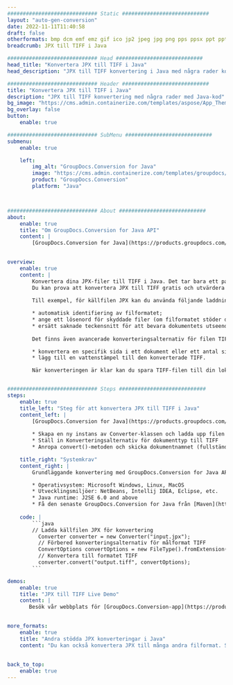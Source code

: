 ```yaml
---
############################# Static ############################
layout: "auto-gen-conversion"
date: 2022-11-11T11:40:58
draft: false
otherformats: bmp dcm emf emz gif ico jp2 jpeg jpg png pps ppsx ppt pptx psb psd svg svgz tga tif tiff webp wmf wmz
breadcrumb: JPX till TIFF i Java

############################# Head ############################
head_title: "Konvertera JPX till TIFF i Java"
head_description: "JPX till TIFF konvertering i Java med några rader kod. Konvertera över 160 filformat med hjälp av GroupDocs dokumentkonverterings-API för Java"

############################# Header ############################
title: "Konvertera JPX till TIFF i Java"
description: "JPX till TIFF konvertering med några rader med Java-kod"
bg_image: "https://cms.admin.containerize.com/templates/aspose/App_Themes/V3/images/bg/header1.png"
bg_overlay: false
button:
    enable: true

############################# SubMenu ############################
submenu:
    enable: true

    left:
        img_alt: "GroupDocs.Conversion for Java"
        image: "https://cms.admin.containerize.com/templates/groupdocs/images/product-logos/90x90-noborder/groupdocs-conversion-java.png"
        product: "GroupDocs.Conversion"
        platform: "Java"



############################# About ############################
about:
    enable: true
    title: "Om GroupDocs.Conversion for Java API"
    content: |
        [GroupDocs.Conversion for Java](https://products.groupdocs.com/conversion/java/) är ett avancerat filformatkonverterings-API för konvertering mellan populära bild- och dokumentformat som Microsoft Office, OpenDocument, PDF, HTML, e-post, CAD. och mycket mer med bara några rader kod. Det inbyggda API:t upptäcker automatiskt formaten för originaldokumenten och erbjuder många alternativ för att anpassa de konverterade dokumenten. Tillsammans med funktionen att extrahera information från ett dokument, stöder den också cachelagring av konverteringsresultaten till den lokala disken som standard. Men alla typer av cachelagring kan stödjas genom att implementera lämpliga gränssnitt - Amazon S3, Dropbox, Google Drive, Windows Azure, Reddis eller andra.
    

overview:
    enable: true
    content: |
        Konvertera dina JPX-filer till TIFF i Java. Det tar bara ett par rader med Java-kod på valfri plattform, som Windows, Linux, macOS.
        Du kan prova att konvertera JPX till TIFF gratis och utvärdera kvaliteten på konverteringsresultaten. Tillsammans med enkla filkonverteringsskript kan du prova mer sofistikerade alternativ för att ladda källfilen JPX och lagra TIFF-utdata. 
        
        Till exempel, för källfilen JPX kan du använda följande laddningsalternativ:

        * automatisk identifiering av filformatet;
        * ange ett lösenord för skyddade filer (om filformatet stöder det);
        * ersätt saknade teckensnitt för att bevara dokumentets utseende.
        
        Det finns även avancerade konverteringsalternativ för filen TIFF:

        * konvertera en specifik sida i ett dokument eller ett antal sidor;
        * lägg till en vattenstämpel till den konverterade TIFF.

        När konverteringen är klar kan du spara TIFF-filen till din lokala filsökväg eller till tredje parts lagring såsom FTP, Amazon S3, Google Drive, Dropbox etc. Observera - för att konvertera JPX till TIFF behöver du inte installera någon ytterligare programvara, såsom MS Office, Open Office, Adobe Acrobat Reader etc.


############################# Steps ############################
steps:
    enable: true
    title_left: "Steg för att konvertera JPX till TIFF i Java"
    content_left: |
        [GroupDocs.Conversion for Java](https://products.groupdocs.com/conversion/java/) låter utvecklare enkelt konvertera JPX fil till TIFF med några rader kod.
        
        * Skapa en ny instans av Converter-klassen och ladda upp filen JPX med den fullständiga sökvägen
        * Ställ in Konverteringsalternativ för dokumenttyp till TIFF
        * Anropa convert()-metoden och skicka dokumentnamnet (fullständig sökväg) och formatet (TIFF) som en parameter

    title_right: "Systemkrav"
    content_right: |
        Grundläggande konvertering med GroupDocs.Conversion for Java API kan göras med bara några rader kod. Våra API:er stöds på alla större plattformar och operativsystem. Innan du kör koden nedan, se till att du har följande förutsättningar installerade på ditt system.

        * Operativsystem: Microsoft Windows, Linux, MacOS
        * Utvecklingsmiljöer: NetBeans, Intellij IDEA, Eclipse, etc.
        * Java runtime: J2SE 6.0 and above
        * Få den senaste GroupDocs.Conversion for Java från [Maven](https://repository.groupdocs.com/webapp/#/artifacts/browse/tree/General/repo/com/groupdocs/groupdocs-conversion)
         
    code: |
        ```java    
        // Ladda källfilen JPX för konvertering
          Converter converter = new Converter("input.jpx");
          // Förbered konverteringsalternativ för målformat TIFF
          ConvertOptions convertOptions = new FileType().fromExtension("tiff").getConvertOptions();
          // Konvertera till formatet TIFF
          converter.convert("output.tiff", convertOptions);
        ```

demos:
    enable: true
    title: "JPX till TIFF Live Demo"
    content: |
       Besök vår webbplats för [GroupDocs.Conversion-app](https://products.groupdocs.app/conversion/family) och försök konvertera JPX till TIFF nu. Den kostnadsfria demon har följande fördelar
          

more_formats:
    enable: true
    title: "Andra stödda JPX konverteringar i Java"
    content: "Du kan också konvertera JPX till många andra filformat. Se listan nedan."
       
       
back_to_top:
    enable: true
---
```


